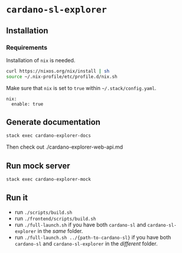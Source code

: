 # `cardano-sl-explorer`

## Installation

### Requirements

Installation of `nix` is needed.

```bash
curl https://nixos.org/nix/install | sh
source ~/.nix-profile/etc/profile.d/nix.sh
```

Make sure that `nix` is set to `true` within `~/.stack/config.yaml`.

```
nix:
  enable: true
```

## Generate documentation

```bash
stack exec cardano-explorer-docs
```

Then check out ./cardano-explorer-web-api.md

## Run mock server

```bash
stack exec cardano-explorer-mock
```

## Run it

- run `./scripts/build.sh`
- run `./frontend/scripts/build.sh`
- run `./full-launch.sh` if you have both `cardano-sl` and `cardano-sl-explorer` in the *same* folder.
- run `./full-launch.sh ../{path-to-cardano-sl}` if you have both `cardano-sl` and `cardano-sl-explorer` in the *different* folder.
